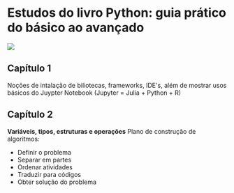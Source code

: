 # Estudos do livro Python: guia prático do básico ao avançado

![](https://i.imgur.com/Dg9a1ht.jpeg)

## Capítulo 1

Noções de intalação de biliotecas, frameworks, IDE's, além de mostrar usos básicos do Juypter Notebook (Jupyter = Julia + Python + R)

## Capítulo 2

**Variáveis, tipos, estruturas e operações**
Plano de construção de algoritmos:
 - Definir o problema
 - Separar em partes
 - Ordenar atividades
 - Traduzir para códigos
 - Obter solução do problema
